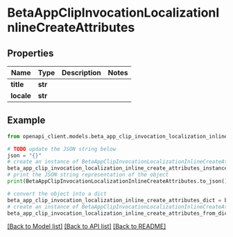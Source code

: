 # BetaAppClipInvocationLocalizationInlineCreateAttributes


## Properties

Name | Type | Description | Notes
------------ | ------------- | ------------- | -------------
**title** | **str** |  | 
**locale** | **str** |  | 

## Example

```python
from openapi_client.models.beta_app_clip_invocation_localization_inline_create_attributes import BetaAppClipInvocationLocalizationInlineCreateAttributes

# TODO update the JSON string below
json = "{}"
# create an instance of BetaAppClipInvocationLocalizationInlineCreateAttributes from a JSON string
beta_app_clip_invocation_localization_inline_create_attributes_instance = BetaAppClipInvocationLocalizationInlineCreateAttributes.from_json(json)
# print the JSON string representation of the object
print(BetaAppClipInvocationLocalizationInlineCreateAttributes.to_json())

# convert the object into a dict
beta_app_clip_invocation_localization_inline_create_attributes_dict = beta_app_clip_invocation_localization_inline_create_attributes_instance.to_dict()
# create an instance of BetaAppClipInvocationLocalizationInlineCreateAttributes from a dict
beta_app_clip_invocation_localization_inline_create_attributes_from_dict = BetaAppClipInvocationLocalizationInlineCreateAttributes.from_dict(beta_app_clip_invocation_localization_inline_create_attributes_dict)
```
[[Back to Model list]](../README.md#documentation-for-models) [[Back to API list]](../README.md#documentation-for-api-endpoints) [[Back to README]](../README.md)


